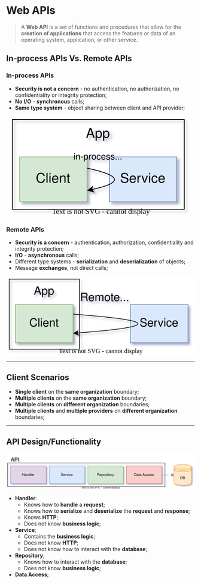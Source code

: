 # Web APIs

> A **Web API** is a set of functions and procedures that allow for the **creation of applications** that access the features or data of an operating system, application, or other service.

## In-process APIs Vs. Remote APIs

### In-process APIs

* **Security is not a concern** - no authentication, no authorization, no confidentiality or integrity protection;
* **No I/O** - **synchronous** calls;
* **Same type system** - object sharing between client and API provider;


<p align="center">
    <img src="./docs/daw-diagrams-In-processAPIs.svg" alt="In-process APIs" align="center"/>
</p>

### Remote APIs

* **Security is a concern** - authentication, authorization, confidentiality and integrity protection;
* **I/O** - **asynchronous** calls;
* Different type systems - **serialization** and **deserialization** of objects;
* Message **exchanges**, not direct calls;

<p align="center">
    <img src="./docs/daw-diagrams-RemoteAPIs.svg" alt="Remote APIs" align="center"/>
</p>

---

## Client Scenarios

* **Single client** on the **same organization** boundary;
* **Multiple clients** on the **same organization** boundary;
* **Multiple clients** on **different organization** boundaries;
* **Multiple clients** and **multiple providers** on **different organization** boundaries;

---

## API Design/Functionality

<p align="center">
    <img src="./docs/daw-diagrams-APIDesign.svg" alt="API Design" align="center"/>
</p>

* **Handler**:
  * Knows how to **handle** a **request**;
  * Knows how to **serialize** and **deserialize** the **request** and **response**;
  * Knows **HTTP**;
  * Does not know **business logic**;
* **Service**;
  * Contains the **business logic**;
  * Does not know **HTTP**;
  * Does not know how to interact with the **database**;
* **Repository**;
  * Knows how to interact with the **database**;
  * Does not know **business logic**;
* **Data Access**;